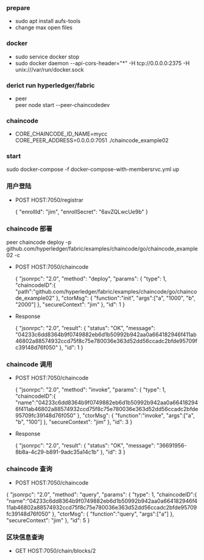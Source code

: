 
### prepare
- sudo apt install aufs-tools
- change max open files

### docker
- sudo service docker stop
- sudo docker daemon --api-cors-header="*" -H tcp://0.0.0.0:2375 -H unix:///var/run/docker.sock


### derict run hyperledger/fabric

- peer  
peer node start --peer-chaincodedev

### chaincode
- CORE_CHAINCODE_ID_NAME=mycc CORE_PEER_ADDRESS=0.0.0.0:7051 ./chaincode_example02



### start
sudo docker-compose -f docker-compose-with-membersrvc.yml up

### 用户登陆
- POST		HOST:7050/registrar

    {
	   	"enrollId":	"jim",
	    "enrollSecret":	"6avZQLwcUe9b"
    }


### chaincode	部署
peer	chaincode	deploy	-p	github.com/hyperledger/fabric/examples/chaincode/go/chaincode_example02	-c

- POST		HOST:7050/chaincode

    {
		"jsonrpc":	"2.0",
		"method":	"deploy",
		"params":	{
				"type":	1,
				"chaincodeID":{
								"path":"github.com/hyperledger/fabric/examples/chaincode/go/chaincode_example02"
				},
				"ctorMsg":	{
								"function":"init",
								"args":["a",	"1000",	"b",	"2000"]
				},
				"secureContext":	"jim"
		},
		"id":	1
    }

- Response

    {
      "jsonrpc": "2.0",
      "result": {
        "status": "OK",
        "message": "04233c6dd8364b9f0749882eb6d1b50992b942aa0a664182946f411ab46802a88574932ccd75f8c75e780036e363d52dd56ccadc2bfde95709fc39148d76f050"
      },
      "id": 1
    } 

### chaincode	调用  
- POST		HOST:7050/chaincode 

    {
		"jsonrpc":	"2.0",
		"method":	"invoke",
		"params":	{
						"type":	1,
						"chaincodeID":{
										"name":"04233c6dd8364b9f0749882eb6d1b50992b942aa0a664182946f411ab46802a88574932ccd75f8c75e780036e363d52dd56ccadc2bfde95709fc39148d76f050"
						},
						"ctorMsg":	{
									"function":"invoke",
									"args":["a",	"b",	"100"]
						},
				"secureContext":	"jim"
		},
		"id":	3
    }

- Response

    {
      "jsonrpc": "2.0",
      "result": {
        "status": "OK",
        "message": "36691956-8b8a-4c29-b891-9adc35a14c1b"
      },
      "id": 3
    }    

### chaincode	查询
- POST		HOST:7050/chaincode

{
		"jsonrpc":	"2.0",
		"method":	"query",
		"params":	{
						"type":	1,
						"chaincodeID":{
										"name":"04233c6dd8364b9f0749882eb6d1b50992b942aa0a664182946f411ab46802a88574932ccd75f8c75e780036e363d52dd56ccadc2bfde95709fc39148d76f050"
						},
						"ctorMsg":	{
									"function":"query",
									"args":["a"]
						},
						"secureContext":	"jim"
		},
		"id":	5
}

### 区块信息查询
- GET		HOST:7050/chain/blocks/2

